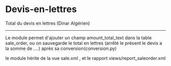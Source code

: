 # Devis-en-lettres
Total du devis en lettres (Dinar Algérien)

-------------------------
Le module permet d'ajouter un champ amount_total_text dans la table sale_order,
ou on sauvegarde le total en lettres (arrêté le présent le devis a la somme de ....) 
après sa conversion(conversion.py)

le module hérite de la vue  sale.xml , et le rapport views/report_saleorder.xml
